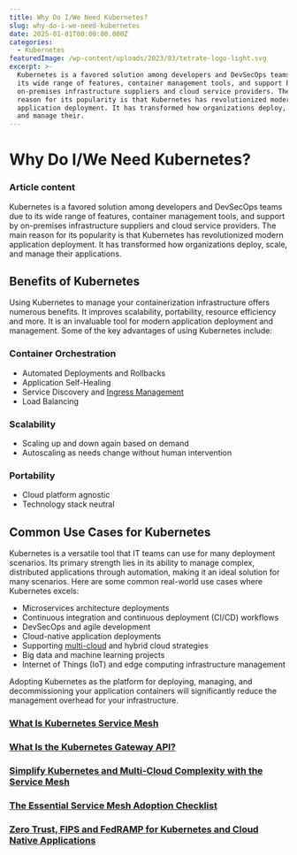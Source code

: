 ```yaml
---
title: Why Do I/We Need Kubernetes?
slug: why-do-i-we-need-kubernetes
date: 2025-01-01T00:00:00.000Z
categories:
  - Kubernetes
featuredImage: /wp-content/uploads/2023/03/tetrate-logo-light.svg
excerpt: >-
  Kubernetes is a favored solution among developers and DevSecOps teams due to
  its wide range of features, container management tools, and support by
  on-premises infrastructure suppliers and cloud service providers. The main
  reason for its popularity is that Kubernetes has revolutionized modern
  application deployment. It has transformed how organizations deploy, scale,
  and manage their.
---
```

# Why Do I/We Need Kubernetes?

### Article content

Kubernetes is a favored solution among developers and DevSecOps teams due to its wide range of features, container management tools, and support by on-premises infrastructure suppliers and cloud service providers. The main reason for its popularity is that Kubernetes has revolutionized modern application deployment. It has transformed how organizations deploy, scale, and manage their applications.

## Benefits of Kubernetes

Using Kubernetes to manage your containerization infrastructure offers numerous benefits. It improves scalability, portability, resource efficiency and more. It is an invaluable tool for modern application deployment and management. Some of the key advantages of using Kubernetes include: 

### Container Orchestration

*   Automated Deployments and Rollbacks
*   Application Self-Healing 
*   Service Discovery and [Ingress Management](/learn/kubernetes/what-is-kubernetes-ingress/)
*   Load Balancing

### Scalability

*   Scaling up and down again based on demand
*   Autoscaling as needs change without human intervention

### Portability

*   Cloud platform agnostic
*   Technology stack neutral

## Common Use Cases for Kubernetes

Kubernetes is a versatile tool that IT teams can use for many deployment scenarios. Its primary strength lies in its ability to manage complex, distributed applications through automation, making it an ideal solution for many scenarios. Here are some common real-world use cases where Kubernetes excels:

*   Microservices architecture deployments
*   Continuous integration and continuous deployment (CI/CD) workflows
*   DevSecOps and agile development
*   Cloud-native application deployments
*   Supporting [multi-cloud](/resource/simplify-kubernetes-and-multi-cloud-complexity-with-the-service-mesh/) and hybrid cloud strategies
*   Big data and machine learning projects
*   Internet of Things (IoT) and edge computing infrastructure management

Adopting Kubernetes as the platform for deploying, managing, and decommissioning your application containers will significantly reduce the management overhead for your infrastructure.

### [What Is Kubernetes Service Mesh](/learn/what-is-kubernetes-service-mesh/)

### [What Is the Kubernetes Gateway API?](/learn/what-is-kubernetes-gateway-api/)

### [Simplify Kubernetes and Multi-Cloud Complexity with the Service Mesh](/resource/simplify-kubernetes-and-multi-cloud-complexity-with-the-service-mesh/)

### [The Essential Service Mesh Adoption Checklist](/resource/essential-service-mesh-adoption-checklist/)

### [Zero Trust, FIPS and FedRAMP for Kubernetes and Cloud Native Applications](/resource/zero-trust-fips-and-fedramp-for-cloud-native-applications/)
